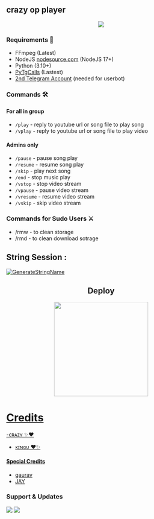 <h2 align="centre">crazy op player</h2>

<p align="center">
  <img src="https://te.legra.ph/file/cce753ca1d20cb8f5a6c1.jpg">
</p>

<h3>Requirements 📝</h3>

- FFmpeg (Latest)
- NodeJS [nodesource.com](https://nodesource.com/) (NodeJS 17+)
- Python (3.10+)
- [PyTgCalls](https://github.com/pytgcalls/pytgcalls) (Lastest)
- [2nd Telegram Account](https://telegram.org/blog/themes-accounts#multiple-accounts) (needed for userbot)

### Commands 🛠
#### For all in group
- `/play` - reply to youtube url or song file to play song
- `/vplay` - reply to youtube url or song file to play video
#### Admins only
- `/pause` - pause song play
- `/resume` - resume song play
- `/skip` - play next song
- `/end` - stop music play
- `/vstop` - stop video stream
- `/vpause` - pause video stream
- `/vresume` - resume video stream
- `/vskip` - skip video stream

### Commands for Sudo Users ⚔️
- /rmw - to clean storage
- /rmd - to clean download sotrage

## String Session :
[![GenerateStringName](https://img.shields.io/badge/repl.it-generateStringName-white)](https://t.me/Decode_String_bot)


<h2 align="center">
   Deploy
</h2>

<p align="center">
<a href="https://dashboard.heroku.com/new?template=https://github.com/AMANTYA1/RaiChu-music"><img src="https://img.shields.io/badge/Deploy%20To%20Heroku-blueviolet?style=for-the-badge&logo=heroku" width="250""/</a>  

# Credits
-ᴄʀᴀᴢʏ ✨❤
- ᴋɪɴɢᴜ  ❤✨

#### Special Credits
- [gaurav](https://t.me/crazy_inferno_xd)
- [JAY](https://t.me/BAJRANGDAL_OP_KING)


### Support & Updates 
<a href="https://t.me/bestii_friend_forever"><img src="https://img.shields.io/badge/Join-Group%20Support-red.svg?style=for-the-badge&logo=Telegram"></a> <a href="https://t.me/The_Godfather_Network"><img src="https://img.shields.io/badge/Join-Updates%20Channel-white.svg?style=for-the-badge&logo=Telegram"></a>
